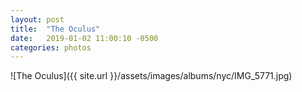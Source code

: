 ```yaml
---
layout: post
title:  "The Oculus"
date:   2019-01-02 11:00:10 -0500
categories: photos
---
```


![The Oculus]({{ site.url }}/assets/images/albums/nyc/IMG_5771.jpg)
<br/><br/>
